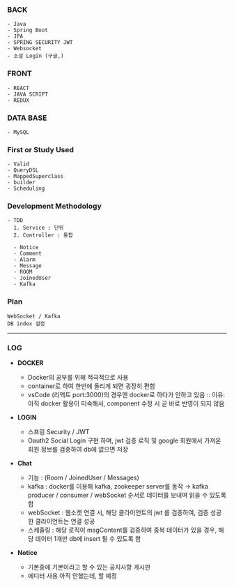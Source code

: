 ### BACK 
```
- Java
- Spring Boot
- JPA
- SPRING SECURITY JWT
- Websocket
- 소셜 Login (구글,)
```
### FRONT 
```
- REACT
- JAVA SCRIPT
- REDUX
```
### DATA BASE
```
- MySQL
```

### First or Study Used
```
- Valid
- QueryDSL
- MappedSuperclass
- builder
- Scheduling
```
### Development Methodology
```
- TDD
  1. Service : 단위
  2. Controller : 통합

  - Notice
  - Comment
  - Alarm
  - Message
  - ROOM
  - JoinedUser
  - Kafka
```
### Plan
```
WebSocket / Kafka
DB index 설정
```

---

### LOG

- **DOCKER**
  - Docker의 공부를 위해 적극적으로 사용
  - container로 하여 한번에 돌리게 되면 굉장히 편함
  - vsCode (리액트 port:3000)의 경우엔 docker로 하다가 안하고 있음 :: 이유: 아직 docker 활용이 미숙해서, component 수정 시 곧 바로 반영이 되지 않음

- **LOGIN**
  - 스프링 Security / JWT
  - Oauth2 Social Login 구현 하며, jwt 검증 로직 및 google 회원에서 가져온 회원 정보를 검증하여 db에 없으면 저장

- **Chat**
  - 기능 : (Room / JoinedUser / Messages) 
  - kafka : docker를 이용해 kafka, zookeeper server를 동작 → kafka producer / consumer / webSocket 순서로 데이터를 보내며 읽을 수 있도록 함
  - webSocket : 웹소켓 연결 시, 해당 클라이언트의 jwt 를 검증하여, 검증 성공한 클라이언트는 연결 성공
  - 스케줄링 : 해당 로직이 msgContent를 검증하여 중복 데이터가 있을 경우, 해당 데이터 1개만 db에 insert 될 수 있도록 함
 
- **Notice**
  - 기본중에 기본이라고 할 수 있는 공지사항 게시판
  - 에디터 사용 아직 안했는데, 할 예정 
